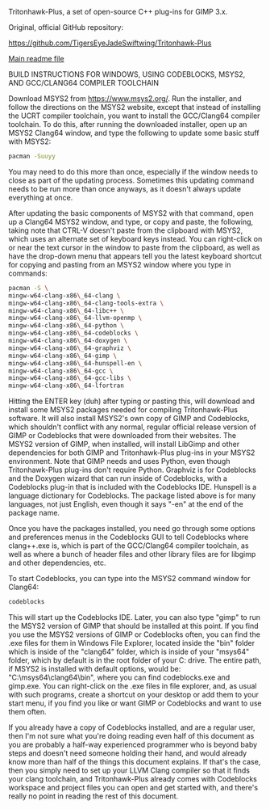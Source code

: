 Tritonhawk-Plus, a set of open-source C++ plug-ins for GIMP 3.x.



Original, official GitHub repository:

https://github.com/TigersEyeJadeSwiftwing/Tritonhawk-Plus



[Main readme file](./README.md)



BUILD INSTRUCTIONS FOR WINDOWS, USING CODEBLOCKS, MSYS2, AND GCC/CLANG64 COMPILER TOOLCHAIN



Download MSYS2 from https://www.msys2.org/.  Run the installer, and follow the directions on the MSYS2 website, except that instead of installing the UCRT compiler toolchain, you want to install the GCC/Clang64 compiler toolchain.  To do this, after running the downloaded installer, open up an MSYS2 Clang64 window, and type the following to update some basic stuff with MSYS2:



```bash
pacman -Suuyy
```



You may need to do this more than once, especially if the window needs to close as part of the updating process.  Sometimes this updating command needs to be run more than once anyways, as it doesn't always update everything at once.



After updating the basic components of MSYS2 with that command, open up a Clang64 MSYS2 window, and type, or copy and paste, the following, taking note that CTRL-V doesn't paste from the clipboard with MSYS2, which uses an alternate set of keyboard keys instead.  You can right-click on or near the text cursor in the window to paste from the clipboard, as well as have the drop-down menu that appears tell you the latest keyboard shortcut for copying and pasting from an MSYS2 window where you type in commands:



```bash
pacman -S \
mingw-w64-clang-x86\_64-clang \
mingw-w64-clang-x86\_64-clang-tools-extra \
mingw-w64-clang-x86\_64-libc++ \
mingw-w64-clang-x86\_64-llvm-openmp \
mingw-w64-clang-x86\_64-python \
mingw-w64-clang-x86\_64-codeblocks \
mingw-w64-clang-x86\_64-doxygen \
mingw-w64-clang-x86\_64-graphviz \
mingw-w64-clang-x86\_64-gimp \
mingw-w64-clang-x86\_64-hunspell-en \
mingw-w64-clang-x86\_64-gcc \
mingw-w64-clang-x86\_64-gcc-libs \
mingw-w64-clang-x86\_64-lfortran
```



Hitting the ENTER key (duh) after typing or pasting this, will download and install some MSYS2 packages needed for compiling Tritonhawk-Plus software.  It will also install MSYS2's own copy of GIMP and Codeblocks, which shouldn't conflict with any normal, regular official release version of GIMP or Codeblocks that were downloaded from their websites.  The MSYS2 version of GIMP, when installed, will install LibGimp and other dependencies for both GIMP and Tritonhawk-Plus plug-ins in your MSYS2 environment.  Note that GIMP needs and uses Python, even though Tritonhawk-Plus plug-ins don't require Python.  Graphviz is for Codeblocks and the Doxygen wizard that can run inside of Codeblocks, with a Codeblocks plug-in that is included with the Codeblocks IDE.  Hunspell is a language dictionary for Codeblocks.  The package listed above is for many languages, not just English, even though it says "-en" at the end of the package name.



Once you have the packages installed, you need go through some options and preferences menus in the Codeblocks GUI to tell Codeblocks where clang++.exe is, which is part of the GCC/Clang64 compiler toolchain, as well as where a bunch of header files and other library files are for libgimp and other dependencies, etc.



To start Codeblocks, you can type into the MSYS2 command window for Clang64:



```bash
codeblocks
```



This will start up the Codeblocks IDE.  Later, you can also type "gimp" to run the MSYS2 version of GIMP that should be installed at this point.  If you find you use the MSYS2 versions of GIMP or Codeblocks often, you can find the .exe files for them in Windows File Explorer, located inside the "bin" folder which is inside of the "clang64" folder, which is inside of your "msys64" folder, which by default is in the root folder of your C: drive.  The entire path, if MSYS2 is installed with default options, would be: "C:\\msys64\\clang64\\bin", where you can find codeblocks.exe and gimp.exe.  You can right-click on the .exe files in file explorer, and, as usual with such programs, create a shortcut on your desktop or add them to your start menu, if you find you like or want GIMP or Codeblocks and want to use them often.



If you already have a copy of Codeblocks installed, and are a regular user, then I'm not sure what you're doing reading even half of this document as you are probably a half-way experienced programmer who is beyond baby steps and doesn't need someone holding their hand, and would already know more than half of the things this document explains.  If that's the case, then you simply need to set up your LLVM Clang compiler so that it finds your clang toolchain, and Tritonhawk-Plus already comes with Codeblocks workspace and project files you can open and get started with, and there's really no point in reading the rest of this document.



